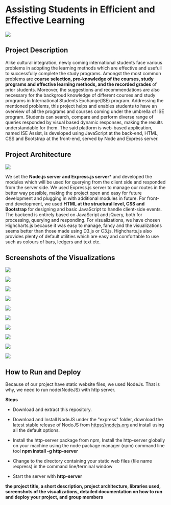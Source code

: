 # Assisting Students in Efficient and Effective Learning 

<img src="express/Hasan/Logo.png" witdh="500" hight="200">


## Project Description

Alike cultural integration, newly coming international students face various problems in adopting the learning methods which are effective and usefull to successfully complete the study programs. Amongst the most common problems are **course selection, pre-knowledge of the courses, study programs and effective learning methods, and the recorded grades** of prior students. Moreover, the suggestions and recommendations are also necessary for the backgroud knowledge of different courses and study programs in International Students Exchange(ISE) program. Addressing the mentioned problems, this project helps and enables students to have an overview of all the programs and courses coming under the umbrella of ISE program. Students can search, compare and perform diverse range of queries responded by visual based dynamic responses, making the results understandable for them. The said platform is web-based application, named ISE Assist, is developed using JavaScript at the back-end, HTML, CSS and Bootstrap at the front-end, served by Node and Express server.


## Project Architecture

![](Project_Architecture2.png)

We set the **Node.js server and Express.js server*** and developed the modules which will be used for querying from the client side and responded from the server side. We used Express.js server to manage our routes in the better way possible, making the project open and easy for future development and plugging in with additional modules in future.
For front-end development, we used **HTML at the structural level, CSS and Bootstrap** for designing and basic JavaScript to handle client-side events. The backend is entirely based on JavaScript and jQuery, both for processing, querying and responding. For visualizations, we have chosen Highcharts.js because it was easy to manage, fancy and the visualizations seems better than those made using D3.js or C3.js. Highcharts.js also provides plenty of default utilities which are easy and comfortable to use such as colours of bars, ledgers and text etc. 

## Screenshots of the Visualizations


![](screenshots0.png)

![](screenshots1.png)

![](screenshots2.png)

![](screenshots3.png)

![](screenshots4.png)

![](screenshots5.png)

![](screenshots6.png)

![](screenshots7.png)

![](screenshots8.png)

![](screenshots9.png)


## How to Run and Deploy

Because of our project have static website files, we used NodeJs. That is why, we need to run node(NodeJS) with http server. 

**Steps**

* Download and extract this repository.

* Download and Install NodeJS under the "express" folder, download the latest stable release of NodeJS from https://nodejs.org and install using all the default options.

* Install the http-server package from npm, Install the http-server globally on your machine using the node package manager (npm) command line tool **npm install -g http-server**

* Change to the directory containing your static web files (file name :express) in the command line/terminal window

* Start the server with **http-server**





**the project title, a short description, project architecture, libraries used, screenshots of the visualizations, detailed documentation on how to run and deploy your project, and group members**


